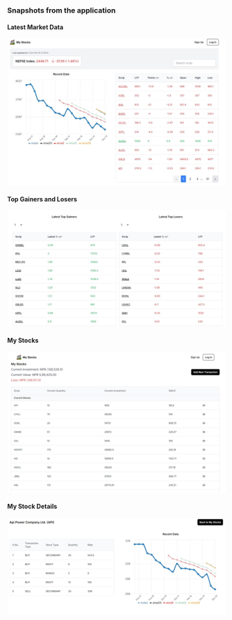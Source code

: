 ### Snapshots from the application

#### Latest Market Data
![Latest Market Data](public\homepage1.JPG)

#### Top Gainers and Losers
![Top Gainers and Losers](public\homepage2.JPG)

#### My Stocks
![My Stocks](public\mystocks.JPG)

#### My Stock Details
![My Stock Details](public\mystock-details.JPG)